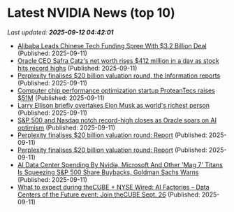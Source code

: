 # Latest NVIDIA News (top 10)
_Last updated: **2025-09-12 04:42:01**_

- [Alibaba Leads Chinese Tech Funding Spree With $3.2 Billion Deal](https://financialpost.com/pmn/business-pmn/alibaba-leads-chinese-tech-funding-spree-with-3-2-billion-deal) (Published: 2025-09-11)
- [Oracle CEO Safra Catz's net worth rises $412 million in a day as stock hits record highs](https://www.livemint.com/companies/people/oracle-ceo-safra-catzs-net-worth-rises-412-million-in-a-day-as-stock-hits-record-highs-11757561344698.html) (Published: 2025-09-11)
- [Perplexity finalises $20 billion valuation round, the Information reports](https://www.thehindubusinessline.com/info-tech/perplexity-finalises-20-billion-valuation-round-the-information-reports/article70036339.ece) (Published: 2025-09-11)
- [Computer chip performance optimization startup ProteanTecs raises $51M](https://siliconangle.com/2025/09/10/computer-chip-performance-optimization-startup-proteantecs-raises-51m/) (Published: 2025-09-11)
- [Larry Ellison briefly overtakes Elon Musk as world's richest person](https://www.abc.net.au/news/2025-09-11/larry-ellison-overtakes-elon-musk-world-richest-person/105761394) (Published: 2025-09-11)
- [S&P 500 and Nasdaq notch record-high closes as Oracle soars on AI optimism](https://economictimes.indiatimes.com/markets/stocks/news/sp-500-and-nasdaq-notch-record-high-closes-as-oracle-soars-on-ai-optimism/articleshow/123819869.cms) (Published: 2025-09-11)
- [Perplexity finalises $20 billion valuation round: Report](https://economictimes.indiatimes.com/tech/funding/perplexity-finalises-20-billion-valuation-round-report/articleshow/123819986.cms) (Published: 2025-09-11)
- [Perplexity finalises $20 billion valuation round: Report](https://economictimes.indiatimes.com/tech/artificial-intelligence/perplexity-finalises-20-billion-valuation-round-report/articleshow/123819782.cms) (Published: 2025-09-11)
- [AI Data Center Spending By Nvidia, Microsoft And Other 'Mag 7' Titans Is Squeezing S&P 500 Share Buybacks, Goldman Sachs Warns](https://finance.yahoo.com/news/ai-data-center-spending-nvidia-013113237.html) (Published: 2025-09-11)
- [What to expect during theCUBE + NYSE Wired: AI Factories – Data Centers of the Future event: Join theCUBE Sept. 26](https://siliconangle.com/2025/09/10/ai-factories-future-data-centers-aifactoriesdatacenters/) (Published: 2025-09-11)
